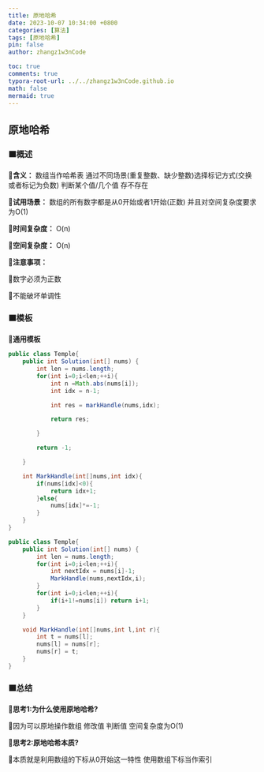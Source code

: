 ```yaml
---
title: 原地哈希
date: 2023-10-07 10:34:00 +0800
categories: [算法]
tags: [原地哈希]
pin: false
author: zhangz1w3nCode

toc: true
comments: true
typora-root-url: ../../zhangz1w3nCode.github.io
math: false
mermaid: true
---
```


## 原地哈希

### 🟧概述

**🔻含义：** 数组当作哈希表 通过不同场景(重复整数、缺少整数)选择标记方式(交换或者标记为负数) 判断某个值/几个值 存不存在

**🔻试用场景：** 数组的所有数字都是从0开始或者1开始(正数) 并且对空间复杂度要求为O(1)

**🔻时间复杂度：** O(n)

**🔻空间复杂度：** O(n)

**🔻注意事项：**

🔸数字必须为正数

🔸不能破坏单调性

### 🟧模板

📌**通用模板**

```java
public class Temple{
    public int Solution(int[] nums) {
        int len = nums.length;
        for(int i=0;i<len;++i){
            int n =Math.abs(nums[i]);
            int idx = n-1;

            int res = markHandle(nums,idx);

            return res;

        }

        return -1;

    }

    int MarkHandle(int[]nums,int idx){
        if(nums[idx]<0){
            return idx+1;
        }else{
            nums[idx]*=-1;
        }
    }
}
```

```java
public class Temple{
    public int Solution(int[] nums) {
        int len = nums.length;
        for(int i=0;i<len;++i){
            int nextIdx = nums[i]-1;
            MarkHandle(nums,nextIdx,i);
        }
        for(int i=0;i<len;++i){
            if(i+1!=nums[i]) return i+1;
        }
    }

    void MarkHandle(int[]nums,int l,int r){
        int t = nums[l];
        nums[l] = nums[r];
        nums[r] = t;
    }
}
```

### 🟧总结

**🔻思考1:为什么使用原地哈希?**

🔸因为可以原地操作数组 修改值 判断值 空间复杂度为O(1)

**🔻思考2:原地哈希本质?**

🔸本质就是利用数组的下标从0开始这一特性 使用数组下标当作索引
